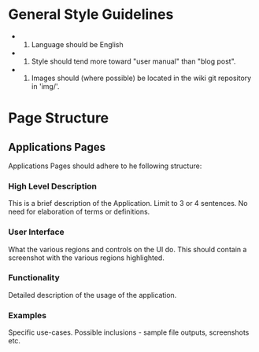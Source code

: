 # General Style Guidelines
* 1. Language should be English
* 1. Style should tend more toward "user manual" than "blog post".
* 1. Images should (where possible) be located in the wiki git repository in 'img/'.

# Page Structure
## Applications Pages
Applications Pages should adhere to he following structure:
### High Level Description 
This is a brief description of the Application. Limit to 3 or 4 sentences. No need for elaboration of terms or definitions.

### User Interface
What the various regions and controls on the UI do. This should contain a screenshot with the various regions highlighted.

### Functionality 
Detailed description of the usage of the application. 

### Examples
Specific use-cases. Possible inclusions - sample file outputs, screenshots etc.
